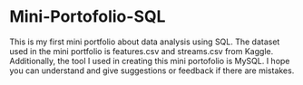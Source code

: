 # Mini-Portofolio-SQL
This is my first mini portfolio about data analysis using SQL. The dataset used in the mini portfolio is features.csv and streams.csv from Kaggle. Additionally, the tool I used in creating this mini portofolio is MySQL. I hope you can understand and give suggestions or feedback if there are mistakes.
